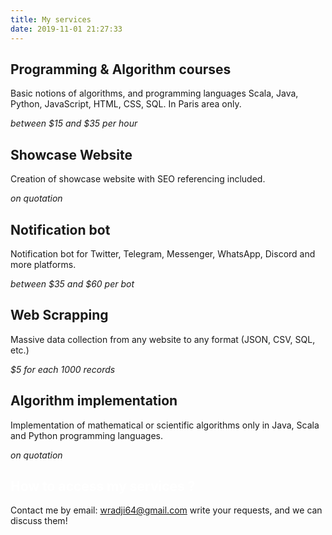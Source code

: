 ```yaml
---
title: My services
date: 2019-11-01 21:27:33
---
```

<link rel="stylesheet" href="https://stackpath.bootstrapcdn.com/bootstrap/4.3.1/css/bootstrap.min.css" integrity="sha384-ggOyR0iXCbMQv3Xipma34MD+dH/1fQ784/j6cY/iJTQUOhcWr7x9JvoRxT2MZw1T" crossorigin="anonymous">

<script src="https://code.jquery.com/jquery-3.3.1.slim.min.js" integrity="sha384-q8i/X+965DzO0rT7abK41JStQIAqVgRVzpbzo5smXKp4YfRvH+8abtTE1Pi6jizo" crossorigin="anonymous"></script>
<script src="https://cdnjs.cloudflare.com/ajax/libs/popper.js/1.14.7/umd/popper.min.js" integrity="sha384-UO2eT0CpHqdSJQ6hJty5KVphtPhzWj9WO1clHTMGa3JDZwrnQq4sF86dIHNDz0W1" crossorigin="anonymous"></script>
<script src="https://stackpath.bootstrapcdn.com/bootstrap/4.3.1/js/bootstrap.min.js" integrity="sha384-JjSmVgyd0p3pXB1rRibZUAYoIIy6OrQ6VrjIEaFf/nJGzIxFDsf4x0xIM+B07jRM" crossorigin="anonymous"></script>

<link rel="stylesheet" href="../css/projects.css">

## Programming & Algorithm courses

Basic notions of algorithms, and programming languages Scala, Java, Python, JavaScript, HTML, CSS, SQL. In Paris area only. 

*between \$15 and $35 per hour*

## Showcase Website

Creation of showcase website with SEO referencing included.

*on quotation*

## Notification bot

Notification bot for Twitter, Telegram, Messenger, WhatsApp, Discord and more platforms.

*between \$35 and $60 per bot*

## Web Scrapping

Massive data collection from any website to any format (JSON, CSV, SQL, etc.)

*$5 for each 1000 records*

## Algorithm implementation

Implementation of mathematical or scientific algorithms only in Java, Scala and Python programming languages.

*on quotation*

<h2 class="badge badge-secondary bg-red" style="color:white">How to access my services ?</h2>

Contact me by email: wradji64@gmail.com write your requests, and we can discuss them!